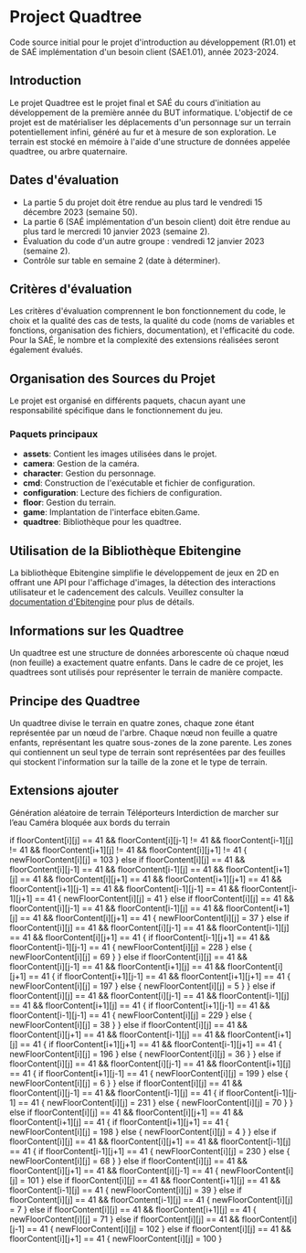 # Project Quadtree

Code source initial pour le projet d'introduction au développement (R1.01) et de SAÉ implémentation d'un besoin client (SAE1.01), année 2023-2024.

## Introduction

Le projet Quadtree est le projet final et SAÉ du cours d'initiation au développement de la première année du BUT informatique. L'objectif de ce projet est de matérialiser les déplacements d'un personnage sur un terrain potentiellement infini, généré au fur et à mesure de son exploration. Le terrain est stocké en mémoire à l'aide d'une structure de données appelée quadtree, ou arbre quaternaire.

## Dates d'évaluation

- La partie 5 du projet doit être rendue au plus tard le vendredi 15 décembre 2023 (semaine 50).
- La partie 6 (SAÉ implémentation d'un besoin client) doit être rendue au plus tard le mercredi 10 janvier 2023 (semaine 2).
- Évaluation du code d'un autre groupe : vendredi 12 janvier 2023 (semaine 2).
- Contrôle sur table en semaine 2 (date à déterminer).

## Critères d'évaluation

Les critères d'évaluation comprennent le bon fonctionnement du code, le choix et la qualité des cas de tests, la qualité du code (noms de variables et fonctions, organisation des fichiers, documentation), et l'efficacité du code. Pour la SAÉ, le nombre et la complexité des extensions réalisées seront également évalués.

## Organisation des Sources du Projet

Le projet est organisé en différents paquets, chacun ayant une responsabilité spécifique dans le fonctionnement du jeu.

### Paquets principaux

- **assets**: Contient les images utilisées dans le projet.
- **camera**: Gestion de la caméra.
- **character**: Gestion du personnage.
- **cmd**: Construction de l'exécutable et fichier de configuration.
- **configuration**: Lecture des fichiers de configuration.
- **floor**: Gestion du terrain.
- **game**: Implantation de l'interface ebiten.Game.
- **quadtree**: Bibliothèque pour les quadtree.

## Utilisation de la Bibliothèque Ebitengine

La bibliothèque Ebitengine simplifie le développement de jeux en 2D en offrant une API pour l'affichage d'images, la détection des interactions utilisateur et le cadencement des calculs. Veuillez consulter la [documentation d'Ebitengine](https://pkg.go.dev/github.com/hajimehoshi/ebiten/v2) pour plus de détails.

## Informations sur les Quadtree

Un quadtree est une structure de données arborescente où chaque nœud (non feuille) a exactement quatre enfants. Dans le cadre de ce projet, les quadtrees sont utilisés pour représenter le terrain de manière compacte.

## Principe des Quadtree

Un quadtree divise le terrain en quatre zones, chaque zone étant représentée par un nœud de l'arbre. Chaque nœud non feuille a quatre enfants, représentant les quatre sous-zones de la zone parente. Les zones qui contiennent un seul type de terrain sont représentées par des feuilles qui stockent l'information sur la taille de la zone et le type de terrain.

## Extensions ajouter
Génération aléatoire de terrain
Téléporteurs
Interdiction de marcher sur l’eau
Caméra bloquée aux bords du terrain




if floorContent[i][j] == 41 && floorContent[i][j-1] != 41 && floorContent[i-1][j] != 41 && floorContent[i+1][j] != 41 && floorContent[i][j+1] != 41 {
						newFloorContent[i][j] = 103
					} else if floorContent[i][j] == 41 && floorContent[i][j-1] == 41 && floorContent[i-1][j] == 41 && floorContent[i+1][j] == 41 && floorContent[i][j+1] == 41 && floorContent[i+1][j+1] == 41 && floorContent[i+1][j-1] == 41 && floorContent[i-1][j-1] == 41 && floorContent[i-1][j+1] == 41 {
						newFloorContent[i][j] = 41
					} else if floorContent[i][j] == 41 && floorContent[i][j-1] == 41 && floorContent[i-1][j] == 41 && floorContent[i+1][j] == 41 && floorContent[i][j+1] == 41 {
						newFloorContent[i][j] = 37
					} else if floorContent[i][j] == 41 && floorContent[i][j-1] == 41 && floorContent[i-1][j] == 41 && floorContent[i][j+1] == 41 {
						if floorContent[i-1][j+1] == 41 && floorContent[i-1][j-1] == 41 {
							newFloorContent[i][j] = 228
						} else {
							newFloorContent[i][j] = 69
						}
					} else if floorContent[i][j] == 41 && floorContent[i][j-1] == 41 && floorContent[i+1][j] == 41 && floorContent[i][j+1] == 41 {
						if floorContent[i+1][j-1] == 41 && floorContent[i+1][j+1] == 41 {
							newFloorContent[i][j] = 197
						} else {
							newFloorContent[i][j] = 5
						}
					} else if floorContent[i][j] == 41 && floorContent[i][j-1] == 41 && floorContent[i-1][j] == 41 && floorContent[i+1][j] == 41 {
						if floorContent[i+1][j-1] == 41 && floorContent[i-1][j-1] == 41 {
							newFloorContent[i][j] = 229
						} else {
							newFloorContent[i][j] = 38
						}
					} else if floorContent[i][j] == 41 && floorContent[i][j+1] == 41 && floorContent[i-1][j] == 41 && floorContent[i+1][j] == 41 {
						if floorContent[i+1][j+1] == 41 && floorContent[i-1][j+1] == 41 {
							newFloorContent[i][j] = 196
						} else {
							newFloorContent[i][j] = 36
						}
					} else if floorContent[i][j] == 41 && floorContent[i][j-1] == 41 && floorContent[i+1][j] == 41 {
						if floorContent[i+1][j-1] == 41 {
							newFloorContent[i][j] = 199
						} else {
							newFloorContent[i][j] = 6
						}
					} else if floorContent[i][j] == 41 && floorContent[i][j-1] == 41 && floorContent[i-1][j] == 41 {
						if floorContent[i-1][j-1] == 41 {
							newFloorContent[i][j] = 231
						} else {
							newFloorContent[i][j] = 70
						}
					} else if floorContent[i][j] == 41 && floorContent[i][j+1] == 41 && floorContent[i+1][j] == 41 {
						if floorContent[i+1][j+1] == 41 {
							newFloorContent[i][j] = 198
						} else {
							newFloorContent[i][j] = 4
						}
					} else if floorContent[i][j] == 41 && floorContent[i][j+1] == 41 && floorContent[i-1][j] == 41 {
						if floorContent[i-1][j+1] == 41 {
							newFloorContent[i][j] = 230
						} else {
							newFloorContent[i][j] = 68
						}
					} else if floorContent[i][j] == 41 && floorContent[i][j+1] == 41 && floorContent[i][j-1] == 41 {
						newFloorContent[i][j] = 101
					} else if floorContent[i][j] == 41 && floorContent[i+1][j] == 41 && floorContent[i-1][j] == 41 {
						newFloorContent[i][j] = 39
					} else if floorContent[i][j] == 41 && floorContent[i-1][j] == 41 {
						newFloorContent[i][j] = 7
					} else if floorContent[i][j] == 41 && floorContent[i+1][j] == 41 {
						newFloorContent[i][j] = 71
					} else if floorContent[i][j] == 41 && floorContent[i][j-1] == 41 {
						newFloorContent[i][j] = 102
					} else if floorContent[i][j] == 41 && floorContent[i][j+1] == 41 {
						newFloorContent[i][j] = 100
					}